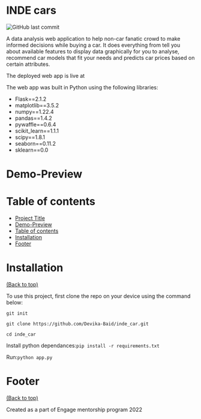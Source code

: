 <!-- Add banner here -->

# INDE cars

<!-- Add buttons here -->
![GitHub last commit](https://img.shields.io/github/last-commit/navendu-pottekkat/awesome-readme)

<!-- Describe your project in brief -->
A data analysis web application to help non-car fanatic crowd to make informed decisions while buying a car. It does everything from tell you about available features to display data graphically for you to analyse, recommend car models that fit your needs and predicts car prices based on certain attributes.

The deployed web app is live at

The web app was built in Python using the following libraries:

* Flask==2.1.2
* matplotlib==3.5.2
* numpy==1.22.4
* pandas==1.4.2
* pywaffle==0.6.4
* scikit_learn==1.1.1
* scipy==1.8.1
* seaborn==0.11.2
* sklearn==0.0

# Demo-Preview

<!-- Add a demo for your project -->

<!-- After you have written about your project, it is a good idea to have a demo/preview(**video/gif/screenshots** are good options) of your project so that people can know what to expect in your project. You could also add the demo in the previous section with the product description.

Here is a random GIF as a placeholder.

![Random GIF](https://media.giphy.com/media/ZVik7pBtu9dNS/giphy.gif) -->

# Table of contents

- [Project Title](#project-title)
- [Demo-Preview](#demo-preview)
- [Table of contents](#table-of-contents)
- [Installation](#installation)
- [Footer](#footer)

# Installation
[(Back to top)](#table-of-contents)

To use this project, first clone the repo on your device using the command below:

```git init```

```git clone https://github.com/Devika-Baid/inde_car.git```

```cd inde_car```

Install python dependances:``` pip install -r requirements.txt ```

Run:```python app.py```

# Footer
[(Back to top)](#table-of-contents)

Created as a part of Engage mentorship program 2022
